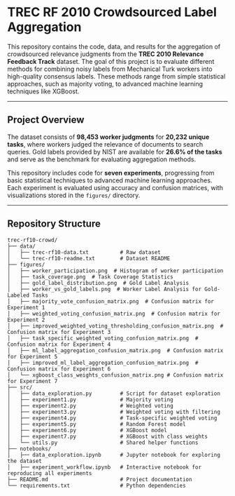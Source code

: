 # TREC RF 2010 Crowdsourced Label Aggregation

This repository contains the code, data, and results for the aggregation of crowdsourced relevance judgments from the **TREC 2010 Relevance Feedback Track** dataset. The goal of this project is to evaluate different methods for combining noisy labels from Mechanical Turk workers into high-quality consensus labels. These methods range from simple statistical approaches, such as majority voting, to advanced machine learning techniques like XGBoost.

---

## **Project Overview**

The dataset consists of **98,453 worker judgments** for **20,232 unique tasks**, where workers judged the relevance of documents to search queries. Gold labels provided by NIST are available for **26.6% of the tasks** and serve as the benchmark for evaluating aggregation methods. 

This repository includes code for **seven experiments**, progressing from basic statistical techniques to advanced machine learning approaches. Each experiment is evaluated using accuracy and confusion matrices, with visualizations stored in the `figures/` directory.

---

## **Repository Structure**

```plaintext
trec-rf10-crowd/
├── data/
│   ├── trec-rf10-data.txt          # Raw dataset
│   └── trec-rf10-readme.txt        # Dataset README
├── figures/
│   ├── worker_participation.png  # Histogram of worker participation
│   ├── task_coverage.png  # Task Coverage Statistics
│   ├── gold_label_distribution.png  # Gold Label Analysis
│   ├── worker_vs_gold_labels.png  # Worker Label Analysis for Gold-Labeled Tasks
│   ├── majority_vote_confusion_matrix.png  # Confusion matrix for Experiment 1
│   ├── weighted_voting_confusion_matrix.png  # Confusion matrix for Experiment 2
│   ├── improved_weighted_voting_thresholding_confusion_matrix.png  # Confusion matrix for Experiment 3
│   ├── task_specific_weighted_voting_confusion_matrix.png  # Confusion matrix for Experiment 4
│   ├── ml_label_aggregation_confusion_matrix.png  # Confusion matrix for Experiment 5
│   ├── improved_ml_label_aggregation_confusion_matrix.png  # Confusion matrix for Experiment 6
│   └── xgboost_class_weights_confusion_matrix.png # Confusion matrix for Experiment 7
├── src/
│   ├── data_exploration.py         # Script for dataset exploration
│   ├── experiment1.py              # Majority voting
│   ├── experiment2.py              # Weighted voting
│   ├── experiment3.py              # Weighted voting with filtering
│   ├── experiment4.py              # Task-specific weighted voting
│   ├── experiment5.py              # Random Forest model
│   ├── experiment6.py              # XGBoost model
│   ├── experiment7.py              # XGBoost with class weights
│   └── utils.py                    # Shared helper functions
├── notebooks/
│   ├── data_exploration.ipynb      # Jupyter notebook for exploring the dataset
│   ├── experiment_workflow.ipynb   # Interactive notebook for reproducing all experiments
├── README.md                       # Project documentation
└── requirements.txt                # Python dependencies
